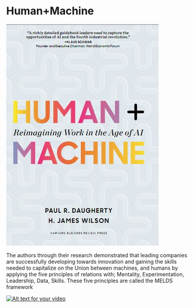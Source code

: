 # Human+Machine

![image](https://github.com/JonathanJuez/Human-plus-Machine/blob/main/human.JPG)

The authors through their research demonstrated that leading companies are successfully developing towards innovation and gaining the skills needed to capitalize on the Union between machines, and humans by applying the five principles of relations with; Mentality, Experimentation, Leadership, Data, Skills. These five principles are called the MELDS framework

[![Alt text for your video](http://img.youtube.com/vi/v=3ReIWtrE0rU/0.jpg)](https://www.youtube.com/watch?v=3ReIWtrE0rU)


